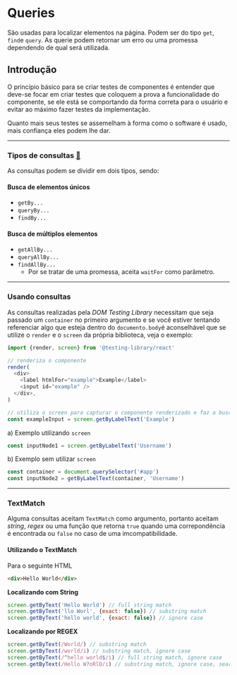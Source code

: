 # Queries
São usadas para localizar elementos na página. Podem ser do tipo `get`, `find`e `query`. As querie podem retornar um erro ou uma promessa dependendo de qual será utilizada.

## Introdução 
O princípio básico para se criar testes de componentes é entender que deve-se focar em criar testes que coloquem a prova a funcionalidade do componente, se ele está se comportando da forma correta para o usuário e evitar ao máximo fazer testes da implementação.

Quanto mais seus testes se assemelham à forma como o software é usado, mais confiança eles podem lhe dar.

----------
### Tipos de consultas [🔗](https://testing-library.com/docs/queries/about#types-of-queries)

As consultas podem se dividir em dois tipos, sendo:

#### Busca de elementos únicos
- `getBy...`
- `queryBy...`
- `findBy...`

#### Busca de múltiplos elementos
- `getAllBy...`
- `queryAllBy...`
- `findAllBy...`
  -  Por se tratar de uma promessa, aceita `waitFor` como parâmetro.

-----
### Usando consultas
As consultas realizadas pela *DOM Testing Library* necessitam que seja passado um `container` no primeiro argumento e se você estiver tentando referenciar algo que esteja dentro do `documento.body`é aconselhável que se utilize o `render` e o `screen` da própria biblioteca, veja o exemplo:

```js
import {render, screen} from '@testing-library/react'

// renderiza o componente
render(
  <div>
    <label htmlFor="example">Example</label>
    <input id="example" />
  </div>,
)

// utiliza o screen para capturar o componente renderizado e faz a busca
const exampleInput = screen.getByLabelText('Example')
```

a) Exemplo utilizando `screen`
```js
const inputNode1 = screen.getByLabelText('Username')
```

b) Exemplo sem utilizar `screen`
```js
const container = document.querySelector('#app')
const inputNode2 = getByLabelText(container, 'Username')
```

-----

### TextMatch
Alguma consultas aceitam `TextMatch` como argumento, portanto aceitam *string*, *regex* ou uma função que retorna `true` quando uma correpondência é encontrada ou `false` no caso de uma imcompatibilidade.

#### Utilizando o TextMatch

Para o seguinte HTML
```html
<div>Hello World</div>
```

**Localizando com String**
```js
screen.getByText('Hello World') // full string match
screen.getByText('llo Worl', {exact: false}) // substring match
screen.getByText('hello world', {exact: false}) // ignore case
```

**Localizando por REGEX**
```js
screen.getByText(/World/) // substring match
screen.getByText(/world/i) // substring match, ignore case
screen.getByText(/^hello world$/i) // full string match, ignore case
screen.getByText(/Hello W?oRlD/i) // substring match, ignore case, searches for "hello world" or "hello orld"
```

